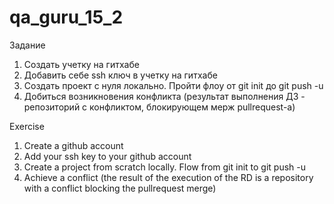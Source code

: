 # qa_guru_15_2

Задание
1. Создать учетку на гитхабе
2. Добавить себе ssh ключ в учетку на гитхабе
3. Создать проект с нуля локально. Пройти флоу от git init до git push -u
4. Добиться возникновения конфликта (результат выполнения ДЗ - репозиторий с конфликтом, блокирующем мерж pullrequest-а)

Exercise
1. Create a github account
2. Add your ssh key to your github account
3. Create a project from scratch locally. Flow from git init to git push -u
4. Achieve a conflict (the result of the execution of the RD is a repository with a conflict blocking the pullrequest merge)
